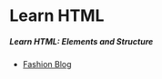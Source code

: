 # Learn HTML 
##### Learn HTML: Elements and Structure
* [Fashion Blog](https://raw.githack.com/ailobe/Codecademy-Pro/master/1-Learn-HTML/Fashion-Blog/index.html)
